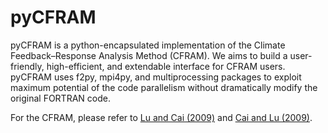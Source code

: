 # pyCFRAM
pyCFRAM is a python-encapsulated implementation of the Climate Feedback–Response Analysis Method (CFRAM). We aims to build a user-friendly, high-efficient, and extendable interface for CFRAM users. pyCFRAM uses f2py, mpi4py, and multiprocessing packages to exploit maximum potential of the code parallelism without dramatically modify the original FORTRAN code.

For the CFRAM, please refer to [Lu and Cai (2009)](https://link.springer.com/article/10.1007/s00382-008-0425-3) and [Cai and Lu (2009)](https://link.springer.com/article/10.1007/s00382-008-0424-4).
